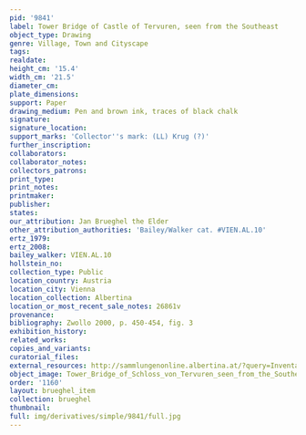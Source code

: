 ```yaml
---
pid: '9841'
label: Tower Bridge of Castle of Tervuren, seen from the Southeast
object_type: Drawing
genre: Village, Town and Cityscape
tags: 
realdate: 
height_cm: '15.4'
width_cm: '21.5'
diameter_cm: 
plate_dimensions: 
support: Paper
drawing_medium: Pen and brown ink, traces of black chalk
signature: 
signature_location: 
support_marks: 'Collector''s mark: (LL) Krug (?)'
further_inscription: 
collaborators: 
collaborator_notes: 
collectors_patrons: 
print_type: 
print_notes: 
printmaker: 
publisher: 
states: 
our_attribution: Jan Brueghel the Elder
other_attribution_authorities: 'Bailey/Walker cat. #VIEN.AL.10'
ertz_1979: 
ertz_2008: 
bailey_walker: VIEN.AL.10
hollstein_no: 
collection_type: Public
location_country: Austria
location_city: Vienna
location_collection: Albertina
location_or_most_recent_sale_notes: 26861v
provenance: 
bibliography: Zwollo 2000, p. 450-454, fig. 3
exhibition_history: 
related_works: 
copies_and_variants: 
curatorial_files: 
external_resources: http://sammlungenonline.albertina.at/?query=Inventarnummer%3D%5B26861v%5D&showtype=record
object_image: Tower_Bridge_of_Schloss_von_Tervuren_seen_from_the_Southeast_26861v_Albertina.jpg
order: '1160'
layout: brueghel_item
collection: brueghel
thumbnail: 
full: img/derivatives/simple/9841/full.jpg
---
```

